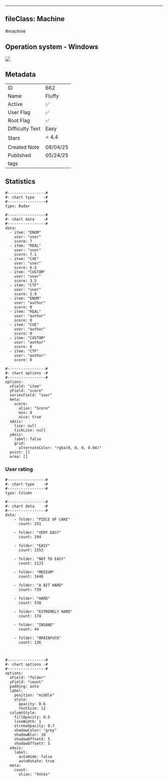 
---
fileClass: Machine
---

#machine

## Operation system - Windows
<img style = "max-width:70px" src = "/img/Windows.png">

## Metadata

|                       |   |
| ----------------      | - |
| ID                    |662 |
| Name                  |Fluffy |
| Active                |✅  |
| User Flag             |✅ |
| Root Flag             |✅|
| Difficulty Text       |Easy  |
| Stars                 |⭐️ 4.4 |
| Created Note          |08/04/25 |
| Published             |05/24/25 |
| tags                  | |

<p style = "display:none">
id:: 662
active:: True
name:: Fluffy
os::Windows
user_flag:: True
root_flag:: True
difficulty_text:: Easy
stars:: 4.4
created:: 08/04/2025
published:: 05/24/25
avatar:: /avatars/ef8fc92ac7cccd8afa4412241432f064.png
tags:: 
</p>

## Statistics


```chartsview
#-----------------#
#- chart type    -#
#-----------------#
type: Radar

#-----------------#
#- chart data    -#
#-----------------#
data:
  - item: "ENUM"
    user: "user"
    score: 7
  - item: "REAL"
    user: "user"
    score: 7.1
  - item: "CVE"
    user: "user"
    score: 6.5
  - item: "CUSTOM"
    user: "user"
    score: 3.5
  - item: "CTF"
    user: "user"
    score: 2.9
  - item: "ENUM"
    user: "author"
    score: 0
  - item: "REAL"
    user: "author"
    score: 0
  - item: "CVE"
    user: "author"
    score: 0
  - item: "CUSTOM"
    user: "author"
    score: 0
  - item: "CTF"
    user: "author"
    score: 0

#-----------------#
#- chart options -#
#-----------------#
options:
  xField: "item"
  yField: "score"
  seriesField: "user"
  meta:
    score:
      alias: "Score"
      min: 0
      nice: true
  xAxis:
    line: null
    tickLine: null
  yAxis:
    label: false
    grid:
      alternateColor: "rgba(0, 0, 0, 0.04)"
  point: []
  area: []
```



### User rating


```chartsview
#-----------------#
#- chart type    -#
#-----------------#
type: Column

#-----------------#
#- chart data    -#
#-----------------#
data:
    - folder: "PIECE OF CAKE"
      count: 251
     
    - folder: "VERY EASY"
      count: 294

    - folder: "EASY"
      count: 1553
      
    - folder: "NOT TO EASY"
      count: 2123
      
    - folder: "MEDIUM"
      count: 1448
     
    - folder: "A BIT HARD"
      count: 739
      
    - folder: "HARD"
      count: 538
      
    - folder: "EXTREMELY HARD"
      count: 174
      
    - folder: "INSANE"
      count: 44
      
    - folder: "BRAINFUCK"
      count: 136

    

#-----------------#
#- chart options -#
#-----------------#
options:
  xField: "folder"
  yField: "count"
  padding: auto
  label:
    position: "middle"
    style:
      opacity: 0.6
      fontSize: 12
  columnStyle:
    fillOpacity: 0.5
    lineWidth: 1
    strokeOpacity: 0.7
    shadowColor: "grey"
    shadowBlur: 10
    shadowOffsetX: 5
    shadowOffsetY: 5
  xAxis:
    label:
      autoHide: false
      autoRotate: true
  meta:
    count:
      alias: "Votes"
```


